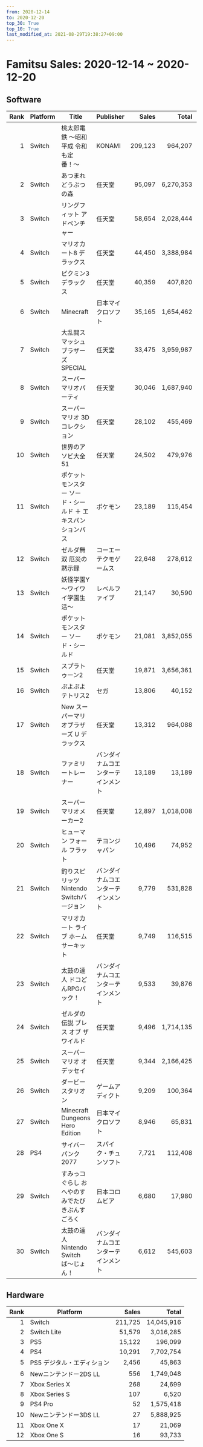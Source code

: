 ```yaml
---
from: 2020-12-14
to: 2020-12-20
top_30: True
top_10: True
last_modified_at: 2021-08-29T19:38:27+09:00
---
```

# Famitsu Sales: 2020-12-14 ~ 2020-12-20
## Software
| Rank | Platform | Title | Publisher | Sales | Total | Rate | New |
| -: | -- | -- | -- | -: | -: | -: | -- |
| 1 | Switch | 桃太郎電鉄 〜昭和 平成 令和も定番！〜 | KONAMI | 209,123 | 964,207 | 20% |  |
| 2 | Switch | あつまれ どうぶつの森 | 任天堂 | 95,097 | 6,270,353 | 20% |  |
| 3 | Switch | リングフィット アドベンチャー | 任天堂 | 58,654 | 2,028,444 | 20% |  |
| 4 | Switch | マリオカート8 デラックス | 任天堂 | 44,450 | 3,388,984 | 20% |  |
| 5 | Switch | ピクミン3 デラックス | 任天堂 | 40,359 | 407,820 | 20% |  |
| 6 | Switch | Minecraft | 日本マイクロソフト | 35,165 | 1,654,462 | 20% |  |
| 7 | Switch | 大乱闘スマッシュブラザーズ SPECIAL | 任天堂 | 33,475 | 3,959,987 | 20% |  |
| 8 | Switch | スーパー マリオパーティ | 任天堂 | 30,046 | 1,687,940 | 20% |  |
| 9 | Switch | スーパーマリオ 3Dコレクション | 任天堂 | 28,102 | 455,469 | 20% |  |
| 10 | Switch | 世界のアソビ大全51 | 任天堂 | 24,502 | 479,976 | 20% |  |
| 11 | Switch | ポケットモンスター ソード・シールド ＋ エキスパンションパス | ポケモン | 23,189 | 115,454 | 40% |  |
| 12 | Switch | ゼルダ無双 厄災の黙示録 | コーエーテクモゲームス | 22,648 | 278,612 | 20% |  |
| 13 | Switch | 妖怪学園Y 〜ワイワイ学園生活〜 | レベルファイブ | 21,147 | 30,590 | 40% |  |
| 14 | Switch | ポケットモンスター ソード・シールド | ポケモン | 21,081 | 3,852,055 | 20% |  |
| 15 | Switch | スプラトゥーン2 | 任天堂 | 19,871 | 3,656,361 | 20% |  |
| 16 | Switch | ぷよぷよテトリス2 | セガ | 13,806 | 40,152 | 60% |  |
| 17 | Switch | New スーパーマリオブラザーズ U デラックス | 任天堂 | 13,312 | 964,088 | 20% |  |
| 18 | Switch | ファミリートレーナー | バンダイナムコエンターテインメント | 13,189 | 13,189 | 80% | **New** |
| 19 | Switch | スーパーマリオメーカー2 | 任天堂 | 12,897 | 1,018,008 | 20% |  |
| 20 | Switch | ヒューマン フォール フラット | テヨンジャパン | 10,496 | 74,952 | 20% |  |
| 21 | Switch | 釣りスピリッツ Nintendo Switchバージョン | バンダイナムコエンターテインメント | 9,779 | 531,828 | 20% |  |
| 22 | Switch | マリオカート ライブ ホームサーキット | 任天堂 | 9,749 | 116,515 | 40% |  |
| 23 | Switch | 太鼓の達人 ドコどんRPGパック！ | バンダイナムコエンターテインメント | 9,533 | 39,876 | 60% |  |
| 24 | Switch | ゼルダの伝説 ブレス オブ ザ ワイルド | 任天堂 | 9,496 | 1,714,135 | 20% |  |
| 25 | Switch | スーパーマリオ オデッセイ | 任天堂 | 9,344 | 2,166,425 | 20% |  |
| 26 | Switch | ダービースタリオン | ゲームアディクト | 9,209 | 100,364 | 20% |  |
| 27 | Switch | Minecraft Dungeons Hero Edition | 日本マイクロソフト | 8,946 | 65,831 | 40% |  |
| 28 | PS4 | サイバーパンク2077 | スパイク・チュンソフト | 7,721 | 112,408 | 40% |  |
| 29 | Switch | すみっコぐらし おへやのすみでたびきぶんすごろく | 日本コロムビア | 6,680 | 17,980 | 60% |  |
| 30 | Switch | 太鼓の達人 Nintendo Switchば〜じょん！ | バンダイナムコエンターテインメント | 6,612 | 545,603 | 20% |  |

## Hardware
| Rank | Platform | Sales | Total |
| -: | -- | -: | -: |
| 1 | Switch | 211,725 | 14,045,916 |
| 2 | Switch Lite | 51,579 | 3,016,285 |
| 3 | PS5 | 15,122 | 196,099 |
| 4 | PS4 | 10,291 | 7,702,754 |
| 5 | PS5 デジタル・エディション | 2,456 | 45,863 |
| 6 | Newニンテンドー2DS LL | 556 | 1,749,048 |
| 7 | Xbox Series X | 268 | 24,699 |
| 8 | Xbox Series S | 107 | 6,520 |
| 9 | PS4 Pro | 52 | 1,575,418 |
| 10 | Newニンテンドー3DS LL | 27 | 5,888,925 |
| 11 | Xbox One X | 17 | 21,069 |
| 12 | Xbox One S | 16 | 93,733 |
